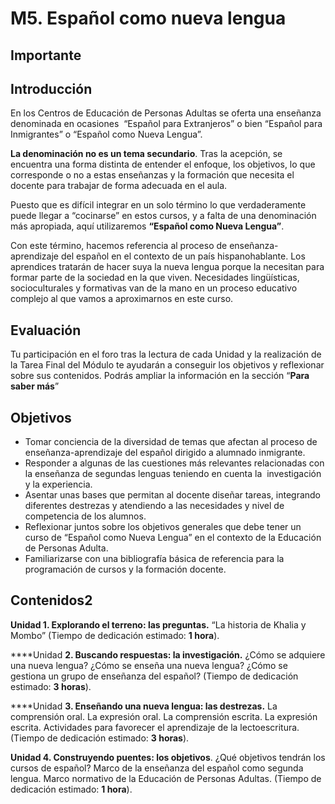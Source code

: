 
# M5. Español como nueva lengua

## Importante

## **Introducción**

En los Centros de Educación de Personas Adultas se oferta una enseñanza denominada en ocasiones  “Español para Extranjeros” o bien “Español para Inmigrantes” o “Español como Nueva Lengua”.

**La denominación no es un tema secundario**. Tras la acepción, se encuentra una forma distinta de entender el enfoque, los objetivos, lo que corresponde o no a estas enseñanzas y la formación que necesita el docente para trabajar de forma adecuada en el aula.

Puesto que es difícil integrar en un solo término lo que verdaderamente puede llegar a “cocinarse” en estos cursos, y a falta de una denominación más apropiada, aquí utilizaremos **“Español como Nueva Lengua”**.

Con este término, hacemos referencia al proceso de enseñanza-aprendizaje del español en el contexto de un país hispanohablante. Los aprendices tratarán de hacer suya la nueva lengua porque la necesitan para formar parte de la sociedad en la que viven. Necesidades lingüísticas, socioculturales y formativas van de la mano en un proceso educativo complejo al que vamos a aproximarnos en este curso.

## **Evaluación**

Tu participación en el foro tras la lectura de cada Unidad y la realización de la Tarea Final del Módulo te ayudarán a conseguir los objetivos y reflexionar sobre sus contenidos. Podrás ampliar la información en la sección “**Para saber más**”

## Objetivos

- Tomar conciencia de la diversidad de temas que afectan al proceso de enseñanza-aprendizaje del español dirigido a alumnado inmigrante.
- Responder a algunas de las cuestiones más relevantes relacionadas con la enseñanza de segundas lenguas teniendo en cuenta la  investigación y la experiencia.
- Asentar unas bases que permitan al docente diseñar tareas, integrando diferentes destrezas y atendiendo a las necesidades y nivel de competencia de los alumnos.
- Reflexionar juntos sobre los objetivos generales que debe tener un curso de “Español como Nueva Lengua” en el contexto de la Educación de Personas Adulta.
- Familiarizarse con una bibliografía básica de referencia para la programación de cursos y la formación docente.

## Contenidos2

**Unidad 1. Explorando el terreno: las preguntas.** “La historia de Khalia y Mombo” (Tiempo de dedicación estimado: **1 hora**).

****Unidad **2. Buscando respuestas: la investigación.** ¿Cómo se adquiere una nueva lengua? ¿Cómo se enseña una nueva lengua? ¿Cómo se gestiona un grupo de enseñanza del español? (Tiempo de dedicación estimado: **3 horas**).

****Unidad **3. Enseñando una nueva lengua: las destrezas.** La comprensión oral. La expresión oral. La comprensión escrita. La expresión escrita. Actividades para favorecer el aprendizaje de la lectoescritura. (Tiempo de dedicación estimado: **3 horas**).

**Unidad 4. Construyendo puentes: los objetivos**. ¿Qué objetivos tendrán los cursos de español? Marco de la enseñanza del español como segunda lengua. Marco normativo de la Educación de Personas Adultas. (Tiempo de dedicación estimado: **1 hora**).<br/>
